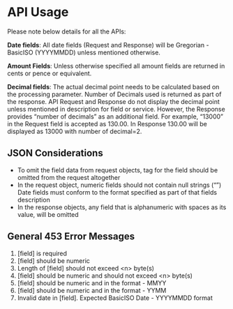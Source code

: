 
# API Usage

Please note below details for all the APIs:

**Date fields**: All date fields (Request and Response) will be Gregorian -BasicISO (YYYYMMDD) unless mentioned otherwise.

**Amount Fields**: Unless otherwise specified all amount fields are returned in cents or pence or equivalent.

**Decimal fields**: The actual decimal point needs to be calculated based on the processing parameter. Number of Decimals used is returned as part of the response. API Request and Response do not display the decimal point unless mentioned in description for field or service. However, the Response provides “number of decimals” as an additional field. For example, “13000” in the Request field is accepted as 130.00. In Response 130.00 will be displayed as 13000 with number of decimal=2.

## JSON Considerations

* To omit the field data from request objects, tag for the field should be omitted from the request altogether
* In the request object, numeric fields should not contain null strings (“”)
Date fields must conform to the format specified as part of that fields description
* In the response objects, any field that is alphanumeric with spaces as its value, will be omitted

## General 453 Error Messages

1. [field] is required
2. [field] should be numeric
3. Length of [field] should not exceed \<n\> byte(s)
4. [field] should be numeric and should not exceed \<n\> byte(s)
5. [field] should be numeric and in the format - MMYY
6. [field] should be numeric and in the format - YYMM
7. Invalid date in [field]. Expected BasicISO Date - YYYYMMDD format
